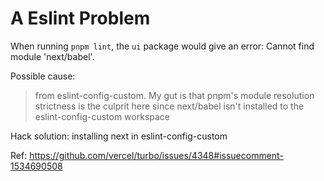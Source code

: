 # A Eslint Problem

When running `pnpm lint`, the `ui` package would give an error: Cannot find module 'next/babel'.

Possible cause:

> from eslint-config-custom. My gut is that pnpm's module resolution strictness is the culprit here since next/babel isn't installed to the eslint-config-custom workspace

Hack solution: installing next in eslint-config-custom

Ref: https://github.com/vercel/turbo/issues/4348#issuecomment-1534690508
